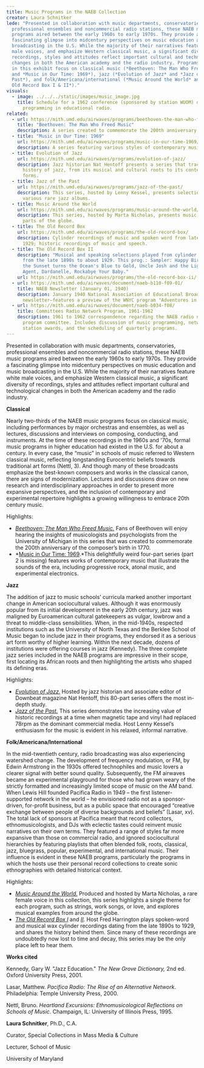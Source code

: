 ```yaml
---
title: Music Programs in the NAEB Collection
creator: Laura Schnitker
lede: "Presented in collaboration with music departments, conservatories,
  professional ensembles and noncommercial radio stations, these NAEB music
  programs aired between the early 1960s to early 1970s. They provide a
  fascinating glimpse into midcentury perspectives on music education and music
  broadcasting in the U.S. While the majority of their narratives feature white
  male voices, and emphasize Western classical music, a significant diversity of
  recordings, styles and attitudes reflect important cultural and technological
  changes in both the American academy and the radio industry. Programs covered
  in this exhibit focus on classical music (*Beethoven: The Man Who Freed Music*
  and *Music in Our Time: 1969*), jazz (*Evolution of Jazz* and *Jazz of the
  Past*), and folk/Americana/international (*Music Around the World* and *The
  Old Record Box I & II*)."
visuals:
  - image: ../../../static/images/music_image.jpg
    title: Schedule for a 1962 conference (sponsored by station WUOM) on music
      programming in educational radio.
related:
  - url: https://mith.umd.edu/airwaves/programs/beethoven-the-man-who-freed-music/
    title: "Beethoven: The Man Who Freed Music"
    description: A series created to commemorate the 200th anniversary of Beethoven's birth.
  - title: "Music in Our Time: 1969"
    url: https://mith.umd.edu/airwaves/programs/music-in-our-time-1969/
    description: A series featuring various styles of contemporary music.
  - title: Evolution of Jazz
    url: https://mith.umd.edu/airwaves/programs/evolution-of-jazz/
    description: Jazz historian Nat Hentoff presents a series that traces the
      history of jazz, from its musical and cultural roots to its contemporary
      forms.
  - title: Jazz of the Past
    url: https://mith.umd.edu/airwaves/programs/jazz-of-the-past/
    description: This series, hosted by Lenny Kessel, presents selections from
      various rare jazz albums.
  - title: Music Around the World
    url: https://mith.umd.edu/airwaves/programs/music-around-the-world/
    description: This series, hosted by Marta Nicholas, presents music from all
      parts of the globe.
  - title: The Old Record Box
    url: https://mith.umd.edu/airwaves/programs/the-old-record-box/
    description: Cylinder recordings of music and spoken word from late 1890's to
      1929; historic recordings of music and speech.
  - title: The Old Record Box II
    description: "Musical and speaking selections played from cylinder records dated
      from the late 1890s to about 1929. This prog.: Sampler: Happy Birds, Where
      the Sunset turns the Ocean's Blue to Gold, Uncle Josh and the Ligtning Rod
      Agent, Dardanelle, Rockabye Your Baby."
    url: https://mith.umd.edu/airwaves/programs/the-old-record-box-ii/
  - url: https://mith.umd.edu/airwaves/document/naeb-b110-f09-01/
    title: NAEB Newsletter (January 01, 1940)
    description: January 1940 National Association of Educational Broadcasters
      newsletter—features a preview of the WNYC program "Adventures in Music."
  - url: https://mith.umd.edu/airwaves/document/naeb-b034-f08/
    title: Committees Radio Network Program, 1961-1962
    description: 1961 to 1962 correspondence regarding the NAEB radio network
      program committee. Includes discussion of music programming, network
      station awards, and the scheduling of quarterly programs.
---
```


Presented in collaboration with music departments, conservatories, professional ensembles and noncommercial radio stations, these NAEB music programs aired between the early 1960s to early 1970s. They provide a fascinating glimpse into midcentury perspectives on music education and music broadcasting in the U.S. While the majority of their narratives feature white male voices, and emphasize Western classical music, a significant diversity of recordings, styles and attitudes reflect important cultural and technological changes in both the American academy and the radio industry.

**Classical**

Nearly two-thirds of the NAEB music programs focus on classical music, including performances by major orchestras and ensembles, as well as lectures, discussions and interviews on composing, conducting, and instruments. At the time of these recordings in the 1960s and '70s, formal music programs in higher education had existed in the U.S. for about a century. In every case, the “music” in schools of music referred to Western classical music, reflecting longstanding Eurocentric beliefs towards traditional art forms (Nettl, 3). And though many of these broadcasts emphasize the best-known composers and works in the classical canon, there are signs of modernization. Lectures and discussions draw on new research and interdisciplinary approaches in order to present more expansive perspectives, and the inclusion of contemporary and experimental repertoire highlights a growing willingness to embrace 20th century music.

Highlights:[](https://mith.umd.edu/airwaves/programs/beethoven-the-man-who-freed-music/)

- _[Beethoven: The Man Who Freed Music.](https://mith.umd.edu/airwaves/programs/beethoven-the-man-who-freed-music/)_ Fans of Beethoven will enjoy hearing the insights of musicologists and psychologists from the University of Michigan in this series that was created to commemorate the 200th anniversary of the composer’s birth in 1770.
- *[Music in Our Time: 1969](https://mith.umd.edu/airwaves/programs/music-in-our-time-1969/).*This delightfully weird four-part series (part 2 is missing) features works of contemporary music that illustrate the sounds of the era, including progressive rock, atonal music, and experimental electronics.

**Jazz**

The addition of jazz to music schools’ curricula marked another important change in American sociocultural values. Although it was enormously popular from its initial development in the early 20th century, jazz was maligned by Euroamerican cultural gatekeepers as vulgar, lowbrow and a threat to middle-class sensibilities. When, in the mid-1940s, respected institutions such as the University of North Texas and the Berklee School of Music began to include jazz in their programs, they endorsed it as a serious art form worthy of higher learning. Within the next decade, dozens of institutions were offering courses in jazz (Kennedy). The three complete jazz series included in the NAEB programs are impressive in their scope, first locating its African roots and then highlighting the artists who shaped its defining eras.

Highlights:

- [](https://mith.umd.edu/airwaves/programs/evolution-of-jazz/)_[Evolution of Jazz.](https://mith.umd.edu/airwaves/programs/evolution-of-jazz/)_ Hosted by jazz historian and associate editor of Downbeat magazine Nat Hentoff, this 80-part series offers the most in-depth study.
- _[Jazz of the Past.](https://mith.umd.edu/airwaves/programs/jazz-of-the-past/)_ This series demonstrates the increasing value of historic recordings at a time when magnetic tape and vinyl had replaced 78rpm as the dominant commercial media. Host Lenny Kessel’s enthusiasm for the music is evident in his relaxed, informal narrative.

**Folk/Americana/International**

In the mid-twentieth century, radio broadcasting was also experiencing watershed change. The development of frequency modulation, or FM, by Edwin Armstrong in the 1930s offered technophiles and music lovers a clearer signal with better sound quality. Subsequently, the FM airwaves became an experimental playground for those who had grown weary of the strictly formatted and increasingly limited scope of music on the AM band. When Lewis Hill founded Pacifica Radio in 1949 – the first listener-supported network in the world – he envisioned radio not as a sponsor-driven, for-profit business, but as a public space that encouraged “creative exchange between people of diverse backgrounds and beliefs” (Lasar, xv). The total lack of sponsors at Pacifica meant that record collectors, ethnomusicologists, and DJs with eclectic tastes could reinvent music narratives on their own terms. They featured a range of styles far more expansive than those on commercial radio, and ignored sociocultural hierarchies by featuring playlists that often blended folk, roots, classical, jazz, bluegrass, popular, experimental, and international music. Their influence is evident in these NAEB programs, particularly the programs in which the hosts use their personal record collections to create sonic ethnographies with detailed historical context.

Highlights:

- _[Music Around the World.](https://mith.umd.edu/airwaves/programs/music-around-the-world/)_[](https://mith.umd.edu/airwaves/programs/music-around-the-world/) Produced and hosted by Marta Nicholas, a rare female voice in this collection, this series highlights a single theme for each program, such as strings, work songs, or love, and explores musical examples from around the globe.
- _[The Old Record Box I](https://mith.umd.edu/airwaves/programs/the-old-record-box/)_ and _[II](https://mith.umd.edu/airwaves/programs/the-old-record-box-ii/)._ Host Fred Harrington plays spoken-word and musical wax cylinder recordings dating from the late 1890s to 1929, and shares the history behind them. Since many of these recordings are undoubtedly now lost to time and decay, this series may be the only place left to hear them.

**Works cited**

Kennedy, Gary W. "Jazz Education." _The New Grove Dictionary,_ 2nd ed. Oxford University Press, 2001. [](https://www-oxfordmusiconline-com.proxyau.wrlc.org/grovemusic/view/10.1093/gmo/9781561592630.001.0001/omo-9781561592630-e-2000602300)

Lasar, Matthew. _Pacifica Radio: The Rise of an Alternative Network_. Philadelphia: Temple University Press, 2000.

Nettl, Bruno. _Heartland Excursions: Ethnomusicological Reflections on Schools of Music_. Champaign, IL: University of Illinois Press, 1995.

**Laura Schnitker**, Ph.D., C.A.

Curator, Special Collections in Mass Media & Culture

Lecturer, School of Music

University of Maryland
